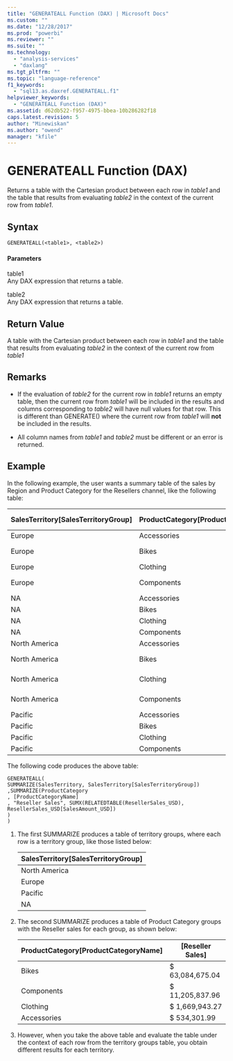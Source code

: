```yaml
---
title: "GENERATEALL Function (DAX) | Microsoft Docs"
ms.custom: ""
ms.date: "12/28/2017"
ms.prod: "powerbi"
ms.reviewer: ""
ms.suite: ""
ms.technology: 
  - "analysis-services"
  - "daxlang"
ms.tgt_pltfrm: ""
ms.topic: "language-reference"
f1_keywords: 
  - "sql13.as.daxref.GENERATEALL.f1"
helpviewer_keywords: 
  - "GENERATEALL Function (DAX)"
ms.assetid: d62db522-f957-4975-bbea-10b286282f18
caps.latest.revision: 5
author: "Minewiskan"
ms.author: "owend"
manager: "kfile"
---
```

# GENERATEALL Function (DAX)
Returns a table with the Cartesian product between each row in *table1* and the table that results from evaluating *table2* in the context of the current row from *table1*.  
  
## Syntax  
  
```  
GENERATEALL(<table1>, <table2>)  
```  
  
#### Parameters  
table1  
Any DAX expression that returns a table.  
  
table2  
Any DAX expression that returns a table.  
  
## Return Value  
A table with the Cartesian product between each row in *table1* and the table that results from evaluating *table2* in the context of the current row from *table1*  
  
## Remarks  
  
-   If the evaluation of *table2* for the current row in *table1* returns an empty table, then the current row from *table1* will be included in the results and columns corresponding to *table2* will have null values for that row. This is different than GENERATE() where the current row from *table1* will **not** be included in the results.  
  
-   All column names from *table1* and *table2* must be different or an error is returned.  
  
## Example  
In the following example, the user wants a summary table of the sales by Region and Product Category for the Resellers channel, like the following table:  
  
|SalesTerritory[SalesTerritoryGroup]|ProductCategory[ProductCategoryName]|[Reseller Sales]|  
|----------------------------------------|-----------------------------------------|---------------------|  
|Europe|Accessories|$        142,227.27|  
|Europe|Bikes|$    9,970,200.44|  
|Europe|Clothing|$        365,847.63|  
|Europe|Components|$    2,214,440.19|  
|NA|Accessories||  
|NA|Bikes||  
|NA|Clothing||  
|NA|Components||  
|North America|Accessories|$        379,305.15|  
|North America|Bikes|$  52,403,796.85|  
|North America|Clothing|$    1,281,193.26|  
|North America|Components|$    8,882,848.05|  
|Pacific|Accessories|$          12,769.57|  
|Pacific|Bikes|$        710,677.75|  
|Pacific|Clothing|$          22,902.38|  
|Pacific|Components|$        108,549.71|  
  
The following code produces the above table:  
  
```  
GENERATEALL(  
SUMMARIZE(SalesTerritory, SalesTerritory[SalesTerritoryGroup])  
,SUMMARIZE(ProductCategory   
, [ProductCategoryName]  
, "Reseller Sales", SUMX(RELATEDTABLE(ResellerSales_USD), ResellerSales_USD[SalesAmount_USD])  
)  
)  
```  
  
1.  The first SUMMARIZE produces a table of territory groups, where each row is a territory group, like those listed below:  
  
    |SalesTerritory[SalesTerritoryGroup]|  
    |----------------------------------------|  
    |North America|  
    |Europe|  
    |Pacific|  
    |NA|  
  
2.  The second SUMMARIZE produces a table of Product Category groups with the Reseller sales for each group, as shown below:  
  
    |ProductCategory[ProductCategoryName]|[Reseller Sales]|  
    |-----------------------------------------|---------------------|  
    |Bikes|$               63,084,675.04|  
    |Components|$               11,205,837.96|  
    |Clothing|$                 1,669,943.27|  
    |Accessories|$                     534,301.99|  
  
3.  However, when you take the above table and evaluate the table under the context of each row from the territory groups table, you obtain different results for each territory.  
  

